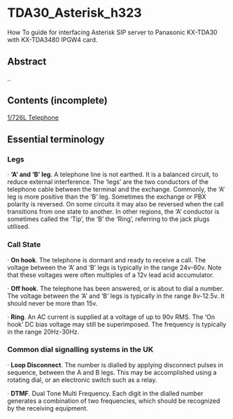 # TDA30_Asterisk_h323
How To guide for interfacing Asterisk SIP server to Panasonic KX-TDA30 with KX-TDA3480 IPGW4 card.

## Abstract

..

## Contents (incomplete)

[1/726L Telephone](./726L/README.md)

## Essential terminology

### Legs

·     **‘A’ and ‘B’ leg**. A telephone line is not earthed. It is a balanced circuit, to reduce external interference. The ‘legs’ are the two conductors of the telephone cable between the terminal and the exchange. Commonly, the ‘A’ leg is more positive than the ‘B’ leg. Sometimes the exchange or PBX polarity is reversed. On some circuits it may also be reversed when the call transitions from one state to another. In other regions, the ‘A’ conductor is sometimes called the ‘Tip’, the ‘B’ the ‘Ring’, referring to the jack plugs utilised.

### Call State

·     **On hook**. The telephone is dormant and ready to receive a call. The voltage between the ‘A’ and ‘B’ legs is typically in the range 24v-60v. Note that these voltages were often multiples of a 12v lead acid accumulator. 

·     **Off hook**. The telephone has been answered, or is about to dial a number. The voltage between the ‘A’ and ‘B’ legs is typically in the range 8v-12.5v. It should never be more than 15v.

·     **Ring**. An AC current is supplied at a voltage of up to 90v RMS. The ‘On hook’ DC bias voltage may still be superimposed. The frequency is typically in the range 20Hz-30Hz.

### Common dial signalling systems in the UK

·     **Loop Disconnect**. The number is dialled by applying disconnect pulses in sequence, between the A and B legs. This may be accomplished using a rotating dial, or an electronic switch such as a relay.

·     **DTMF**. Dual Tone Multi Frequency. Each digit in the dialled number generates a combination of two frequencies, which should be recognized by the receiving equipment.



